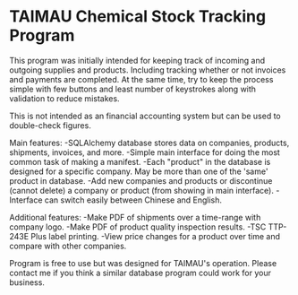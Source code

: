 TAIMAU Chemical Stock Tracking Program
======================================

This program was initially intended for keeping track of incoming and outgoing supplies and products.
Including tracking whether or not invoices and payments are completed.
At the same time, try to keep the process simple with few buttons and least number of keystrokes along with validation to reduce mistakes.

This is not intended as an financial accounting system but can be used to double-check figures.

Main features:
-SQLAlchemy database stores data on companies, products, shipments, invoices, and more.
-Simple main interface for doing the most common task of making a manifest.
-Each "product" in the database is designed for a specific company. May be more than one of the 'same' product in database.
-Add new companies and products or discontinue (cannot delete) a company or product (from showing in main interface).
-Interface can switch easily between Chinese and English.

Additional features:
-Make PDF of shipments over a time-range with company logo.
-Make PDF of product quality inspection results.
-TSC TTP-243E Plus label printing.
-View price changes for a product over time and compare with other companies.


Program is free to use but was designed for TAIMAU's operation.
Please contact me if you think a similar database program could work for your business.
